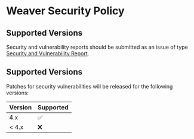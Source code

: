 # Weaver Security Policy

## Supported Versions

Security and vulnerability reports should be submitted as an issue of type [Security and Vulnerability Report][svr].

[svr]: https://github.com/crim-ca/weaver/issues/new?assignees=fmigneault&labels=triage%2Fsecurity&template=security.md

## Supported Versions

Patches for security vulnerabilities will be released for the following versions:

| Version | Supported          |
| ------- | ------------------ |
| 4.x     | :white_check_mark: |
| < 4.x   | :x:                |
